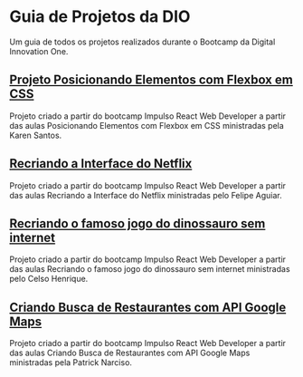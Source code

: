 # Guia de Projetos da DIO

Um guia de todos os projetos realizados durante o Bootcamp da Digital Innovation One.


## [Projeto Posicionando Elementos com Flexbox em CSS](https://github.com/iaarkz/projeto-dio-css-flexbox)

Projeto criado a partir do bootcamp Impulso React Web Developer a partir das aulas Posicionando Elementos com Flexbox em CSS ministradas pela Karen Santos.


## [Recriando a Interface do Netflix](https://github.com/iaarkz/recriando-interface-netflix)

Projeto criado a partir do bootcamp Impulso React Web Developer a partir das aulas Recriando a Interface do Netflix ministradas pelo Felipe Aguiar.


## [Recriando o famoso jogo do dinossauro sem internet](https://github.com/iaarkz/dio-dino-game)

Projeto criado a partir do bootcamp Impulso React Web Developer a partir das aulas Recriando o famoso jogo do dinossauro sem internet ministradas pelo Celso Henrique.

## [Criando Busca de Restaurantes com API Google Maps](https://github.com/iaarkz/pesquisa-restaurantes)

Projeto criado a partir do bootcamp Impulso React Web Developer a partir das aulas Criando Busca de Restaurantes com API Google Maps ministradas pela Patrick Narciso.
